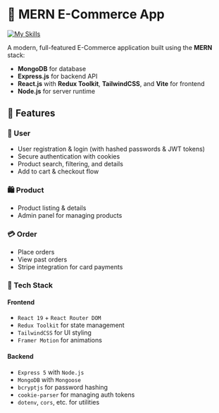 # 🛒 MERN E-Commerce App
[![My Skills](https://skillicons.dev/icons?i=js,react,tailwind,nodejs,redux,express,mongo,github,postman)](https://skillicons.dev)


A modern, full-featured E-Commerce application built using the **MERN** stack:
- **MongoDB** for database
- **Express.js** for backend API
- **React.js** with **Redux Toolkit**, **TailwindCSS**, and **Vite** for frontend
- **Node.js** for server runtime

## 🚀 Features

### 👤 User
- User registration & login (with hashed passwords & JWT tokens)
- Secure authentication with cookies
- Product search, filtering, and details
- Add to cart & checkout flow

### 🛍️ Product
- Product listing & details
- Admin panel for managing products

### 💳 Order
- Place orders
- View past orders
- Stripe integration for card payments

### 🧰 Tech Stack
#### Frontend
- `React 19` + `React Router DOM`
- `Redux Toolkit` for state management
- `TailwindCSS` for UI styling
- `Framer Motion` for animations

#### Backend
- `Express 5` with `Node.js`
- `MongoDB` with `Mongoose`
- `bcryptjs` for password hashing
- `cookie-parser` for managing auth tokens
- `dotenv`, `cors`, etc. for utilities

